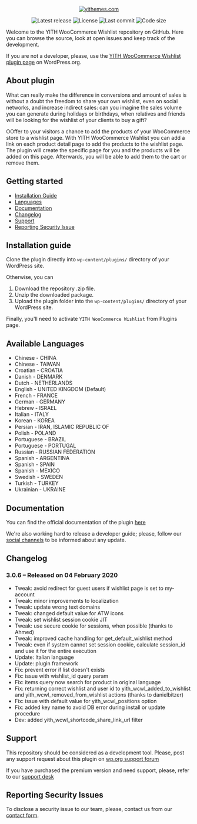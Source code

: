 <p align="center"><a href="https://yithemes.com/"><img src="https://docs.yithemes.com/wp-content/uploads/2018/02/logo-1.png" alt="yithemes.com"></a></p>

<p align="center">
<img src="https://img.shields.io/github/v/release/yithemes/yith-woocommerce-wishlist?label=stable" alt="Latest release">
<img src="https://img.shields.io/github/license/yithemes/yith-woocommerce-wishlist" alt="License">
<img src="https://img.shields.io/github/last-commit/yithemes/yith-woocommerce-wishlist" alt="Last commit">
<img src="https://img.shields.io/github/languages/code-size/yithemes/yith-woocommerce-wishlist" alt="Code size">
</p>

Welcome to the YITH WooCommerce Wishlist repository on GitHub. Here you can browse the source, look at open issues and keep track of the development.

If you are not a developer, please, use the [YITH WooCommerce Wishlist plugin page](https://wordpress.org/plugins/yith-woocommerce-wishlist/) on WordPress.org.

## About plugin

What can really make the difference in conversions and amount of sales is without a doubt the freedom to share your own wishlist, even on social networks, and increase indirect sales: can you imagine the sales volume you can generate during holidays or birthdays, when relatives and friends will be looking for the wishlist of your clients to buy a gift?

OOffer to your visitors a chance to add the products of your WooCommerce store to a wishlist page. With YITH WooCommerce Wishlist you can add a link on each product detail page
 to add the products to the wishlist page. The plugin will create the specific page for you and the products will be added on this page. Afterwards, you will be able to add them to the cart or remove them.

## Getting started

* [Installation Guide](#quick-guide)
* [Languages](#available-languages)
* [Documentation](#documentation)
* [Changelog](#changelog)
* [Support](#support)
* [Reporting Security Issue](#reporting-security-issues)

## Installation guide

Clone the plugin directly into `wp-content/plugins/` directory of your WordPress site.

Otherwise, you can 

1. Download the repository .zip file.
2. Unzip the downloaded package.
3. Upload the plugin folder into the `wp-content/plugins/` directory of your WordPress site.

Finally, you'll need to activate `YITH WooCommerce Wishlist` from Plugins page.

## Available Languages

* Chinese - CHINA
* Chinese - TAIWAN
* Croatian - CROATIA
* Danish - DENMARK
* Dutch - NETHERLANDS
* English - UNITED KINGDOM (Default)
* French - FRANCE
* German - GERMANY
* Hebrew - ISRAEL
* Italian - ITALY
* Korean - KOREA
* Persian - IRAN, ISLAMIC REPUBLIC OF
* Polish - POLAND
* Portuguese - BRAZIL
* Portuguese - PORTUGAL
* Russian - RUSSIAN FEDERATION
* Spanish - ARGENTINA
* Spanish - SPAIN
* Spanish - MEXICO
* Swedish - SWEDEN
* Turkish - TURKEY
* Ukrainian - UKRAINE

## Documentation

You can find the official documentation of the plugin [here](https://docs.yithemes.com/yith-woocommerce-wishlist/)

We're also working hard to release a developer guide; please, follow our [social channels](http://twitter.com/yithemes) to be informed about any update.

## Changelog

### 3.0.6 – Released on 04 February 2020

* Tweak: avoid redirect for guest users if wishlist page is set to my-account
* Tweak: minor improvements to localization
* Tweak: update wrong text domains
* Tweak: changed default value for ATW icons
* Tweak: set wishlist session cookie JIT
* Tweak: use secure cookie for sessions, when possible (thanks to Ahmed)
* Tweak: improved cache handling for get_default_wishlist method
* Tweak: even if system cannot set session cookie, calculate session_id and use it for the entire execution
* Update: Italian language
* Update: plugin framework
* Fix: prevent error if list doesn't exists
* Fix: issue with wishlist_id query param
* Fix: items query now search for product in original language
* Fix: returning correct wishlist and user id to yith_wcwl_added_to_wishlist and yith_wcwl_removed_from_wishlist actions (thanks to danielbitzer)
* Fix: issue with default value for yith_wcwl_positions option
* Fix: added key name to avoid DB error during install or update procedure
* Dev: added yith_wcwl_shortcode_share_link_url filter

## Support

This repository should be considered as a development tool.
Please, post any support request about this plugin on [wp.org support forum](https://wordpress.org/support/plugin/yith-woocommerce-wishlist/)

If you have purchased the premium version and need support, please, refer to our [support desk](https://yithemes.com/my-account/support/dashboard/)

## Reporting Security Issues
To disclose a security issue to our team, please, contact us from our [contact form](https://yithemes.com/contact-form/).